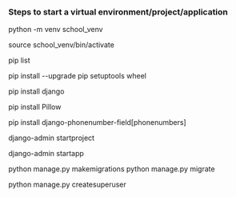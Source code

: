 ### Steps to start a virtual environment/project/application

<!-- Create new virtual environment in current directory -->
python -m venv school_venv

<!-- Activate new environment -->
source school_venv/bin/activate

<!-- Check version of packages installed by venv  -->
pip list

<!-- Update pip and setuptools in new virtual environment -->
pip install --upgrade pip setuptools wheel

<!-- Install Django -->
pip install django

<!-- Eventuellement: Pillow (for pictures) -->
pip install Pillow

<!-- Eventuellement: phonenumber-field  -->
pip install django-phonenumber-field[phonenumbers]
<!-- pip install django-phonenumber-field[phonenumberslite] -->
<!-- and add phonenumber_field to the list of the installed apps in your settings.py file: 
INSTALLED_APPS = [..., 'phonenumber_field',...] -->

<!-- Create new project -->
django-admin startproject <project>
<!-- Create an app (apps may belong to many projects) -->
django-admin startapp <app>
<!-- Update project settings.py with new app -->
<!-- Initialize database -->
python manage.py makemigrations
python manage.py migrate
<!-- After the first migrate, add superuser to database -->
python manage.py createsuperuser
